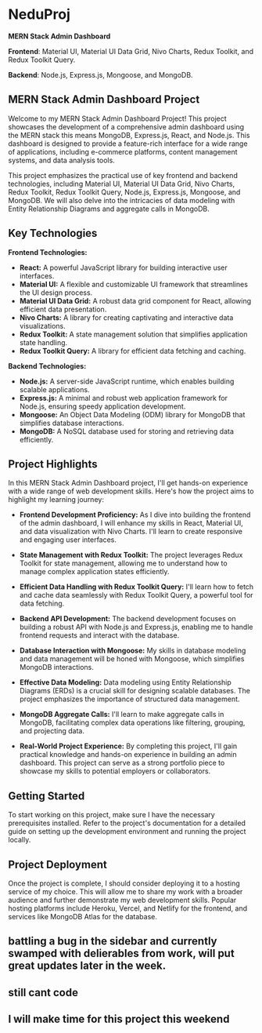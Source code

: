 # NeduProj

**MERN Stack Admin Dashboard**

**Frontend**: Material UI, Material UI Data Grid, Nivo Charts, Redux Toolkit, and Redux Toolkit Query.

**Backend**: Node.js, Express.js, Mongoose, and MongoDB.

## MERN Stack Admin Dashboard Project

Welcome to my MERN Stack Admin Dashboard Project! This project showcases the development of a comprehensive admin dashboard using the MERN stack this means MongoDB, Express.js, React, and Node.js. This dashboard is designed to provide a feature-rich interface for a wide range of applications, including e-commerce platforms, content management systems, and data analysis tools.

This project emphasizes the practical use of key frontend and backend technologies, including Material UI, Material UI Data Grid, Nivo Charts, Redux Toolkit, Redux Toolkit Query, Node.js, Express.js, Mongoose, and MongoDB. We will also delve into the intricacies of data modeling with Entity Relationship Diagrams and aggregate calls in MongoDB.

## Key Technologies

**Frontend Technologies:**

- **React:** A powerful JavaScript library for building interactive user interfaces.
- **Material UI:** A flexible and customizable UI framework that streamlines the UI design process.
- **Material UI Data Grid:** A robust data grid component for React, allowing efficient data presentation.
- **Nivo Charts:** A library for creating captivating and interactive data visualizations.
- **Redux Toolkit:** A state management solution that simplifies application state handling.
- **Redux Toolkit Query:** A library for efficient data fetching and caching.

**Backend Technologies:**

- **Node.js:** A server-side JavaScript runtime, which enables building scalable applications.
- **Express.js:** A minimal and robust web application framework for Node.js, ensuring speedy application development.
- **Mongoose:** An Object Data Modeling (ODM) library for MongoDB that simplifies database interactions.
- **MongoDB:** A NoSQL database used for storing and retrieving data efficiently.

## Project Highlights

In this MERN Stack Admin Dashboard project, I'll get hands-on experience with a wide range of web development skills. Here's how the project aims to highlight my learning journey:

- **Frontend Development Proficiency:** As I dive into building the frontend of the admin dashboard, I will enhance my skills in React, Material UI, and data visualization with Nivo Charts. I'll learn to create responsive and engaging user interfaces.

- **State Management with Redux Toolkit:** The project leverages Redux Toolkit for state management, allowing me to understand how to manage complex application states efficiently.

- **Efficient Data Handling with Redux Toolkit Query:** I'll learn how to fetch and cache data seamlessly with Redux Toolkit Query, a powerful tool for data fetching.

- **Backend API Development:** The backend development focuses on building a robust API with Node.js and Express.js, enabling me to handle frontend requests and interact with the database.

- **Database Interaction with Mongoose:** My skills in database modeling and data management will be honed with Mongoose, which simplifies MongoDB interactions.

- **Effective Data Modeling:** Data modeling using Entity Relationship Diagrams (ERDs) is a crucial skill for designing scalable databases. The project emphasizes the importance of structured data management.

- **MongoDB Aggregate Calls:** I'll learn to make aggregate calls in MongoDB, facilitating complex data operations like filtering, grouping, and projecting data.

- **Real-World Project Experience:** By completing this project, I'll gain practical knowledge and hands-on experience in building an admin dashboard. This project can serve as a strong portfolio piece to showcase my skills to potential employers or collaborators.

## Getting Started

To start working on this project, make sure I have the necessary prerequisites installed. Refer to the project's documentation for a detailed guide on setting up the development environment and running the project locally.

## Project Deployment

Once the project is complete, I should consider deploying it to a hosting service of my choice. This will allow me to share my work with a broader audience and further demonstrate my web development skills. Popular hosting platforms include Heroku, Vercel, and Netlify for the frontend, and services like MongoDB Atlas for the database.

## battling a bug in the sidebar and currently swamped with delierables from work, will put great updates later in the week.
## still cant code
## I will make time for this project this weekend